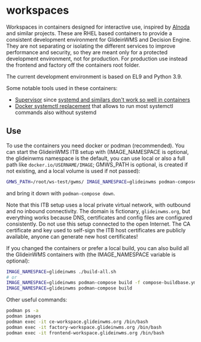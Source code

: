 <!--
SPDX-FileCopyrightText: 2020 Fermi Research Alliance, LLC
SPDX-License-Identifier: Apache-2.0
-->

# workspaces

Workspaces in containers designed for interactive use, inspired by [Alnoda](https://alnoda.org/) and similar projects.
These are RHEL based containers to provide a consistent development environment for GlideinWMS and Decision Engine.
They are not separating or isolating the different services to improve performance and security, so they are meant only
for a protected development environment, not for production.
For production use instead the frontend and factory off the containers root folder.

The current development environment is based on EL9 and Python 3.9.

Some notable tools used in these containers:

-   [Supervisor](http://supervisord.org/) since [systemd and similars don't work so well in containers](https://docs.docker.com/config/containers/multi-service_container/)
-   [Docker systemctl replacement](https://github.com/gdraheim/docker-systemctl-replacement) that allows to run most systemctl commands also without systemd

## Use

To use the containers you need docker or podman (recommended).
You can start the GlideinWMS ITB setup with (IMAGE_NAMESPACE is optional, the glideinwms namespace is the default, 
you can use local or also a full path like `docker.io/USERNAME/IMAGE`; 
GMWS_PATH is optional, is created if not existing, and a local volume is used if not passed):
```bash
GMWS_PATH=/root/ws-test/gwms/ IMAGE_NAMESPACE=glideinwms podman-compose up -d
```
and bring it down with `podman-compose down`.

Note that this ITB setup uses a local private virtual network, with outbound and no inbound connectivity. 
The domain is fictionary, `glideinwms.org`, but everything works because DNS, certificates and config files 
are configured consistently.
Do not use this setup connected to the open Internet. The CA certificate and key used to self-sign the ITB
host certificates are publicly available, anyone can generate new host certificates!

If you changed the containers or prefer a local build, 
you can also build all the GlideinWMS containers with (the IMAGE_NAMESPACE variable is optional):
```bash
IMAGE_NAMESPACE=glideinwms ./build-all.sh
# or
IMAGE_NAMESPACE=glideinwms podman-compose build -f compose-buildbase.yml
IMAGE_NAMESPACE=glideinwms podman-compose build
```

Other useful commands:
```bash
podman ps -a
podman images
podman exec -it ce-workspace.glideinwms.org /bin/bash
podman exec -it factory-workspace.glideinwms.org /bin/bash
podman exec -it frontend-workspace.glideinwms.org /bin/bash
```
